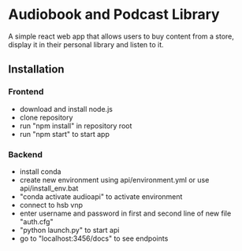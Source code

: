 # Audiobook and Podcast Library
A simple react web app that allows users to buy content from a store, display it in their personal library and listen to it.

## Installation
### Frontend
- download and install node.js
- clone repository
- run "npm install" in repository root
- run "npm start" to start app

### Backend
- install conda
- create new environment using api/environment.yml or use api/install_env.bat
- "conda activate audioapi" to activate environment
- connect to hsb vnp
- enter username and password in first and second line of new file "auth.cfg"
- "python launch.py" to start api
- go to "localhost:3456/docs" to see endpoints
